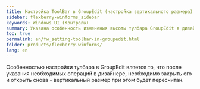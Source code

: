 ```yaml
---
title: Настройка ToolBar в GroupEdit (настройка вертикального размера)
sidebar: flexberry-winforms_sidebar
keywords: Windows UI (Контролы)
summary: Указана особенность изменения высоты тулбара GroupEdit в дизайнере
toc: true
permalink: en/fw_setting-toolbar-in-groupedit.html
folder: products/flexberry-winforms/
lang: en
---
```


Особенностью настройки тулбара в GroupEdit вляется то, что после указания необходимых операций в дизайнере, необходимо закрыть его и открыть снова - вертикальный размер при этом будет пересчитан.